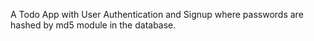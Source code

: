 A Todo App with User Authentication and Signup where passwords are hashed by md5 module in the database.
